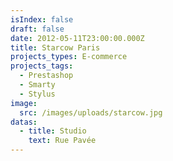 ```yaml
---
isIndex: false
draft: false
date: 2012-05-11T23:00:00.000Z
title: Starcow Paris
projects_types: E-commerce
projects_tags:
  - Prestashop
  - Smarty
  - Stylus
image:
  src: /images/uploads/starcow.jpg
datas:
  - title: Studio
    text: Rue Pavée
---
```

